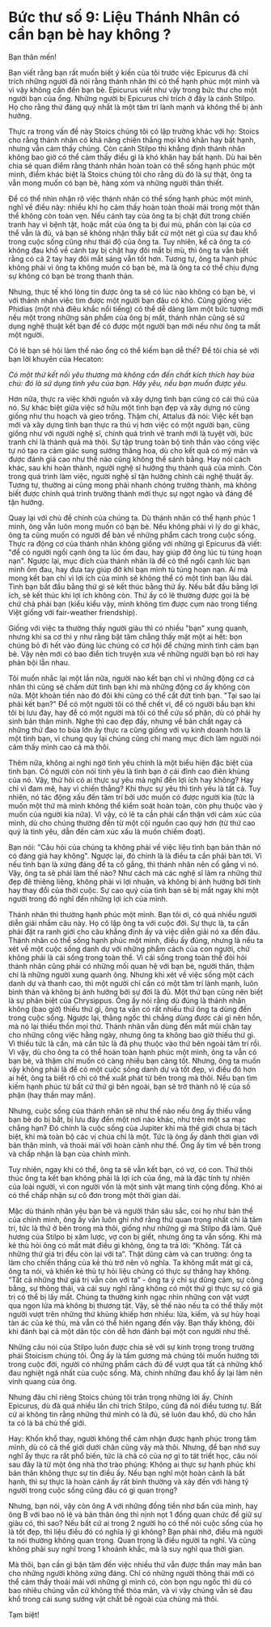 # Bức thư số 9: Liệu Thánh Nhân có cần bạn bè hay không ?

Bạn thân mến!

Bạn viết rằng bạn rất muốn biết ý kiến của tôi trước việc Epicurus đã chỉ trích những người đã nói rằng thánh nhân thì có thể hạnh phúc một mình và vì vậy không cần đến bạn bè. Epicurus viết như vậy trong bức thư cho một người bạn của ổng. Những người bị Epicurus chỉ trích ở đây là cánh Stilpo. Họ cho rằng thứ đáng quý nhất là một tâm trí lành mạnh và không thể bị ảnh hưởng.

Thực ra trong vấn đề này Stoics chúng tôi có lập trường khác với họ: Stoics cho rằng thánh nhân có khả năng chiến thắng mọi khó khăn hay bất hạnh, nhưng vẫn cảm thấy chúng. Còn cánh Stilpo thì khẳng định thánh nhân không bao giờ có thể cảm thấy điều gì là khó khăn hay bất hạnh. Dù hai bên chia sẻ quan điểm rằng thánh nhân hoàn toàn có thể sống hạnh phúc một mình, điểm khác biệt là Stoics chúng tôi cho rằng dù đó là sự thật, ông ta vẫn mong muốn có bạn bè, hàng xóm và những người thân thiết.

Để có thể nhìn nhận rõ việc thánh nhân có thể sống hạnh phúc một mình, nghĩ về điều này: nhiều khi họ cảm thấy hoàn toàn thoải mái trong một thân thể không còn toàn vẹn. Nếu cánh tay của ông ta bị chặt đứt trong chiến tranh hay vì bệnh tật, hoặc mắt của ông ta bị đui mù, phần còn lại của cơ thể vẫn là đủ, và bạn sẽ không nhận thấy bất cứ một nét gì của sự đau khổ trong cuộc sống cũng như thái độ của ông ta. Tuy nhiên, kể cả ông ta có không đau khổ về cánh tay bị chặt hay đôi mắt bị mù, thì ông ta vẫn biết rằng có cả 2 tay hay đôi mắt sáng vẫn tốt hơn. Tương tự, ông ta hạnh phúc không phải vì ông ta không muốn có bạn bè, mà là ông ta có thể chịu đựng sự không có bạn bè trong thanh thản.

Nhưng, thực tế khó lòng tin được ông ta sẽ có lúc nào không có bạn bè, vì với thánh nhân việc tìm được một người bạn đâu có khó. Cũng giống việc Phidias (một nhà điêu khắc nổi tiếng) có thể dễ dàng làm một bức tượng mới nếu một trong những sản phẩm của ông bị mất, thánh nhân cũng sẽ sử dụng nghệ thuật kết bạn để có được một người bạn mới nếu như ông ta mất một người.

Có lẽ bạn sẽ hỏi làm thế nào ổng có thể kiếm bạn dễ thế? Để tôi chia sẻ với bạn lời khuyên của Hecaton:

_Có một thứ kết nối yêu thương mà không cần đến chất kích thích hay bùa chú: đó là sử dụng tình yêu của bạn. Hãy yêu, nếu bạn muốn được yêu._

Hơn nữa, thực ra việc khởi nguồn và xây dựng tình bạn cũng có cái thú của nó. Sự khác biệt giữa việc sở hữu một tình bạn đẹp và xây dựng nó cũng giống như thu hoạch và gieo trồng. Thậm chí, Attalus đã nói: Việc kết bạn mới và xây dựng tình bạn thực ra thú vị hơn việc có một người bạn, cũng giống như với người nghệ sĩ, chính quá trình vẽ tranh mới là tuyệt vời, bức tranh chỉ là thành quả mà thôi. Sự tập trung toàn bộ tinh thần vào công việc tự nó tạo ra cảm giác sung sướng thăng hoa, dù cho kết quả có mỹ mãn và được đánh giá cao như thế nào cũng không thể sánh bằng. Hay nói cách khác, sau khi hoàn thành, người nghệ sĩ hưởng thụ thành quả của mình. Còn trong quá trình làm việc, người nghệ sĩ tận hưởng chính cái nghệ thuật ấy. Tương tự, thường ai cũng mong phải nhanh chóng trưởng thành, mà không biết được chính quá trình trưởng thành mới thực sự ngọt ngào và đáng để tận hưởng.

Quay lại với chủ đề chính của chúng ta. Dù thánh nhân có thể hạnh phúc 1 mình, ông vẫn luôn mong muốn có bạn bè. Nếu không phải vì lý do gì khác, ông ta cũng muốn có người để bàn về những phẩm cách trong cuộc sống. Thực ra động cơ của thánh nhân không giống với những gì Epicurus đã viết: "để có người ngồi cạnh ông ta lúc ốm đau, hay giúp đỡ ông lúc tù túng hoạn nạn". Ngược lại, mục đích của thánh nhân là để có thể ngồi cạnh lúc bạn mình ốm đau, hay đưa tay giúp đỡ khi bạn mình tù túng hoạn nạn. Ai mà mong kết bạn chỉ vì lợi ích của mình sẽ không thể có một tình bạn lâu dài. Tình bạn bắt đầu bằng thứ gì sẽ kết thúc bằng thứ ấy. Nếu bắt đầu bằng lợi ích, sẽ kết thúc khi lợi ích không còn. Thứ ấy có lẽ thường được gọi là bè chứ chả phải bạn (kiểu kiểu vậy, mình không tìm được cụm nào trong tiếng Việt giống với fair-weather friendship).

Giống với việc ta thường thấy người giàu thì có nhiều "bạn" xung quanh, nhưng khi sa cơ thì y như rằng bặt tăm chẳng thấy mặt một ai hết: bọn chúng bỏ đi hết vào đúng lúc chúng có cơ hội để chứng minh tình cảm bạn bè. Vậy nên mới có bao điển tích truyện xưa về những người bạn bỏ rơi hay phản bội lẫn nhau.

Tôi muốn nhắc lại một lần nữa, người nào kết bạn chỉ vì những động cơ cá nhân thì cũng sẽ chấm dứt tình bạn khi mà những động cơ ấy không còn nữa. Một khoản tiền nào đó đôi khi cũng có thể cắt đứt tình bạn. "Tại sao lại phải kết bạn?" Để có một người tôi có thể chết vì, để có người bầu bạn khi tôi bị lưu đày, hay để có một người mà tôi có thể cứu số phận, dù có phải hy sinh bản thân mình. Nghe thì cao đẹp đấy, nhưng về bản chất ngay cả những thứ đao to búa lớn ấy thực ra cũng giống với vụ kinh doanh hơn là một tình bạn, vì chung quy lại chúng cũng chỉ mang mục đích làm người nói cảm thấy mình cao cả mà thôi.

Thêm nữa, không ai nghi ngờ tình yêu chính là một biểu hiện đặc biệt của tình bạn. Có người còn nói tình yêu là tình bạn ở cái đỉnh cao điên khùng của nó. Vậy, thử hỏi có ai thực sự yêu mà nghĩ đến lợi ích hay không? Hay chỉ vì đam mê, hay vì chiến thắng? Khi thực sự yêu thì tình yêu là tất cả. Tuy nhiên, nó tác động xấu đến tâm trí bởi ước muốn có được người kia (tức là muốn một thứ mà mình không thể kiểm soát hoàn toàn, còn phụ thuộc vào ý muốn của người kia nữa). Vì vậy, có lẽ ta cần phải cẩn thận với cảm xúc của mình, dù cho chúng thường đến từ một cội nguồn cao quý hơn (từ thứ cao quý là tình yêu, dẫn đến cảm xúc xấu là muốn chiếm đoạt).

Bạn nói: "Câu hỏi của chúng ta không phải về việc liệu tình bạn bản thân nó có đáng giá hay không". Ngược lại, đó chính là là điều ta cần phải bàn tới. Vì nếu tình bạn là xứng đáng để ta cố gắng, thì thánh nhân nên cố gắng vì nó. Vậy, ông ta sẽ phải làm thế nào? Như cách mà các nghệ sĩ làm ra những thứ đẹp đẽ thiêng liêng, không phải vì lợi nhuận, và không bị ảnh hưởng bởi tính hay thay đổi của thời cuộc. Sự cao quý của tình bạn sẽ bị mất ngay khi một người trong đó nghĩ đến những lợi ích của mình.

Thánh nhân thì thường hạnh phúc một mình. Bạn tôi ơi, có quá nhiều người diễn giải nhầm câu này. Họ cô lập ông ta với cuộc đời. Sự thực là, ta cần phải đặt ra ranh giới cho câu khẳng định ấy và việc diễn giải nó xa đến đâu. Thánh nhân có thể sống hạnh phúc một mình, điều ấy đúng, nhưng là nếu ta xét về một cuộc sống danh dự với những phẩm cách của con người, chứ không phải là cái sống trong toàn thể. Vì cái sống trong toàn thể đòi hỏi thánh nhân cũng phải có những mối quan hệ với bạn bè, người thân, thậm chí là những người xung quanh ông. Nhưng khi xét về việc sống một cách danh dự và thanh cao, thì một người chỉ cần có một tâm trí lành mạnh, luôn bình thản và không bị ảnh hưởng bởi sự đời là đủ. Một thứ bạn cũng nên biết là sự phân biệt của Chrysippus. Ông ấy nói rằng dù đúng là thánh nhân không (bao giờ) thiếu thứ gì, ông ta vẫn có rất nhiều thứ ông ta dùng đến trong cuộc sống. Ngược lại, thằng ngốc thì chẳng dùng được cái gì nên hồn, mà nó lại thiếu thốn mọi thứ. Thánh nhân vẫn dùng đến mắt mũi chân tay cho những công việc hằng ngày, nhưng ông ta không bao giờ thiếu thứ gì. Vì thiếu tức là cần, mà cần tức là đã phụ thuộc vào thứ bên ngoài tâm trí rồi. Vì vậy, dù cho ông ta có thể hoàn toàn hạnh phúc một mình, ông ta vẫn có bạn bè, và thậm chí muốn có càng nhiều bạn càng tốt. Nhưng, ông ta muốn vậy không phải là để có một cuộc sống danh dự và tốt đẹp, vì điều đó hơn ai hết, ông ta biết rõ chỉ có thể xuất phát từ bên trong mà thôi. Nếu bạn tìm kiếm hạnh phúc từ bất cứ thứ gì bên ngoài, bạn sẽ trở thành nô lệ của số phận (hay thần may mắn).

Nhưng, cuộc sống của thánh nhân sẽ như thế nào nếu ông ấy thiếu vắng bạn bè do bị bắt, bị lưu đày đến một nơi nào khác, như trên một sa mạc chẳng hạn? Đó chính là cuộc sống của Jupiter khi mà thế giới chưa bị tách biệt, khi mà toàn bộ các vị chúa chỉ là một. Tức là ông ấy dành thời gian với bản thân mình, và thoải mái với hoàn cảnh như thế. Ông ấy tìm về bên trong và chấp nhận là bạn của chính mình.

Tuy nhiên, ngay khi có thể, ông ta sẽ vẫn kết bạn, có vợ, có con. Thứ thôi thúc ông ta kết bạn không phải là lợi ích của ổng, mà là đặc tính tự nhiên của loài người, vì con người vốn là một sinh vật mang tính cộng đồng. Khó ai có thể chấp nhận sự cô đơn trong một thời gian dài.

Mặc dù thánh nhân yêu bạn bè và người thân sâu sắc, coi họ như bản thể của chính mình, ông ấy vẫn luôn ghi nhớ rằng thứ quan trọng nhất chỉ là tâm trí, tức là thứ ở bên trong mà thôi, giống như những gì mà Stilpo đã làm. Quê hương của Stilpo bị xâm lược, vợ con bị giết, nhưng ông ta vẫn sống. Khi mà kẻ thù hỏi ông có mất mát điều gì không, ông ta trả lời: “Không. Tất cả những thứ giá trị đều còn lại với ta”. Thật dũng cảm và can trường: ông ta làm cho chiến thắng của kẻ thù trở nên vô nghĩa. Ta không mất mát gì cả, ông ta nói, và khiến kẻ thù tự hỏi liệu chúng có thực sự thắng hay không. “Tất cả những thứ giá trị vẫn còn với ta” - ông ta ý chỉ sự dũng cảm, sự công bằng, sự thông thái, và cái suy nghĩ rằng không có một thứ gì thực sự có giá trị có thể bị lấy mất. Chúng ta thường kinh ngạc nhìn những con vật vượt qua ngọn lửa mà không bị thương tật. Vậy, sẽ thế nào nếu ta có thể thấy một người vượt trên những thứ khủng khiếp hơn nhiều: lửa, kiếm, và sự hủy hoại tàn ác của kẻ thù, mà vẫn có thể hiên ngang đến vậy. Bạn thấy không, đôi khi đánh bại cả một dân tộc còn dễ hơn đánh bại một con người như thế.

Những câu nói của Stilpo luôn được chia sẻ với sự kính trọng trong trường phái Stoicism chúng tôi. Ông ấy là tấm gương mà chúng tôi muốn hướng tới trong cuộc đời, người có những phẩm cách đủ để vượt qua tất cả những khổ đau nghiệt ngã nhất của cuộc sống. Mà, chính những đau khổ ấy lại làm nên vinh quang của ông.

Nhưng đâu chỉ riêng Stoics chúng tôi trân trọng những lời ấy. Chính Epicurus, dù đã quá nhiều lần chỉ trích Stilpo, cũng đã nói điều tương tự. Bất cứ ai không tin rằng những thứ mình có là đủ, sẽ luôn đau khổ, dù cho hắn ta có là bá chủ thế giới.

Hay: Khốn khổ thay, người không thể cảm nhận được hạnh phúc trong tâm mình, dù có cả thế giới dưới chân cũng vậy mà thôi. Nhưng, để bạn nhớ suy nghĩ ấy thực ra rất phổ biến, tức là chả có của nợ gì to tát triết học, câu nói sau đây là từ một ông nhà thơ trào phúng: Không ai thực sự hạnh phúc khi bản thân không thực sự tin điều ấy. Nếu bạn nghĩ một hoàn cảnh là bất hạnh, thì sự thực là hoàn cảnh ấy rất bình thường và xảy đến với hàng tỷ người trong cuộc sống cũng đâu có gì quan trọng?

Nhưng, bạn nói, vậy còn ông A với những đồng tiền nhơ bẩn của mình, hay ông B với bao nô lệ và bản thân ông thì nịnh nọt 1 đống quan chức để giữ sự giàu có, thì sao? Nếu bất cứ ai trong 2 người họ có thể nói cuộc sống của họ là tốt đẹp, thì liệu điều đó có nghĩa lý gì không? Bạn phải nhớ, điều mà người ta nói thường không quan trọng. Quan trọng là điều người ta nghĩ. Và cũng không phải suy nghĩ trong 1 khoảnh khắc, mà là suy nghĩ qua thời gian.

Mà thôi, bạn cần gì bận tâm đến việc nhiều thứ vẫn được thần may mắn ban cho những người không xứng đáng. Chỉ có những người thông thái mới có thể cảm thấy thoải mái với những gì mình có, còn bọn ngu ngốc thì dù có bao nhiêu chúng vẫn cứ không thể thỏa mãn, và vì vậy chúng vẫn sẽ đau khổ trong cái sung sướng vật chất bề ngoài của chúng mà thôi.

Tạm biệt!